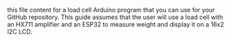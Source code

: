 this file content for a load cell Arduino program that you can use for your GitHub repository.
This guide assumes that the user will use a load cell with an HX711 amplifier and an ESP32 to measure weight and display it on a 16x2 I2C LCD.
